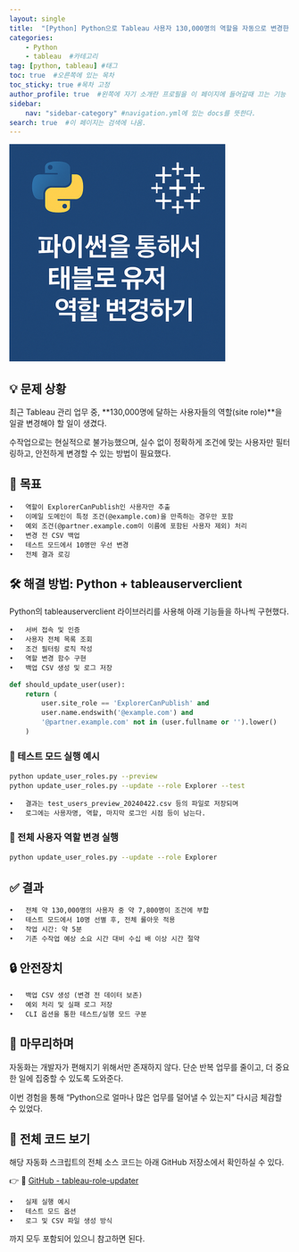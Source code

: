 ```yaml
---
layout: single
title:  "[Python] Python으로 Tableau 사용자 130,000명의 역할을 자동으로 변경한 이야기"
categories: 
    - Python
    - tableau  #카테고리
tag: [python, tableau] #태그
toc: true  #오른쪽에 있는 목차
toc_sticky: true #목차 고정
author_profile: true  #왼쪽에 자기 소개란 프로필을 이 페이지에 들어갈때 끄는 기능
sidebar:
    nav: "sidebar-category" #navigation.yml에 있는 docs를 뜻한다.
search: true  #이 페이지는 검색에 나옴.
---
```


![이미지](/assets/images/2025/04/22/pytho.png)


## 💡 문제 상황

최근 Tableau 관리 업무 중,
**130,000명에 달하는 사용자들의 역할(site role)**을 일괄 변경해야 할 일이 생겼다.

수작업으로는 현실적으로 불가능했으며,
실수 없이 정확하게 조건에 맞는 사용자만 필터링하고, 안전하게 변경할 수 있는 방법이 필요했다.

## 🎯 목표

	•	역할이 ExplorerCanPublish인 사용자만 추출
	•	이메일 도메인이 특정 조건(@example.com)을 만족하는 경우만 포함
	•	예외 조건(@partner.example.com이 이름에 포함된 사용자 제외) 처리
	•	변경 전 CSV 백업
	•	테스트 모드에서 10명만 우선 변경
	•	전체 결과 로깅

## 🛠️ 해결 방법: Python + tableauserverclient

Python의 tableauserverclient 라이브러리를 사용해 아래 기능들을 하나씩 구현했다.

	•	서버 접속 및 인증
	•	사용자 전체 목록 조회
	•	조건 필터링 로직 작성
	•	역할 변경 함수 구현
	•	백업 CSV 생성 및 로그 저장

```python
def should_update_user(user):
    return (
        user.site_role == 'ExplorerCanPublish' and
        user.name.endswith('@example.com') and
        '@partner.example.com' not in (user.fullname or '').lower()
    )
```

### 🧪 테스트 모드 실행 예시

```bash
python update_user_roles.py --preview
python update_user_roles.py --update --role Explorer --test
```

	•	결과는 test_users_preview_20240422.csv 등의 파일로 저장되며
	•	로그에는 사용자명, 역할, 마지막 로그인 시점 등이 남는다.

### 📁 전체 사용자 역할 변경 실행

```bash
python update_user_roles.py --update --role Explorer
```

## ✅ 결과
	•	전체 약 130,000명의 사용자 중 약 7,800명이 조건에 부합
	•	테스트 모드에서 10명 선별 후, 전체 롤아웃 적용
	•	작업 시간: 약 5분
	•	기존 수작업 예상 소요 시간 대비 수십 배 이상 시간 절약

## 🔒 안전장치
	•	백업 CSV 생성 (변경 전 데이터 보존)
	•	예외 처리 및 실패 로그 저장
	•	CLI 옵션을 통한 테스트/실행 모드 구분

## 📌 마무리하며

자동화는 개발자가 편해지기 위해서만 존재하지 않다.
단순 반복 업무를 줄이고, 더 중요한 일에 집중할 수 있도록 도와준다.

이번 경험을 통해 “Python으로 얼마나 많은 업무를 덜어낼 수 있는지” 다시금 체감할 수 있었다.


## 📂 전체 코드 보기

해당 자동화 스크립트의 전체 소스 코드는 아래 GitHub 저장소에서 확인하실 수 있다.

👉 🔗 [GitHub - tableau-role-updater](https://github.com/woolfie1101/realworld-snippets/tree/main/python/tableau-role-updater)

	•	실제 실행 예시
	•	테스트 모드 옵션
	•	로그 및 CSV 파일 생성 방식

까지 모두 포함되어 있으니 참고하면 된다.
